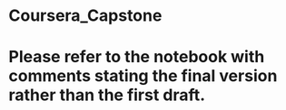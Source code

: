 # Coursera_Capstone

# Please refer to the notebook with comments stating the final version rather than the first draft.
